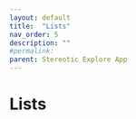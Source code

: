 ```yaml
---
layout: default
title:  "Lists"
nav_order: 5
description: ""
#permalink: 
parent: Stereotic Explore App
---
```


# Lists
